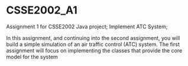 # CSSE2002_A1
Assignment 1 for CSSE2002 Java project; Implement ATC System; 

In this assignment, and continuing into the second assignment, you will build a simple simulation
of an air traffic control (ATC) system. The first assignment will focus on implementing the classes
that provide the core model for the system

